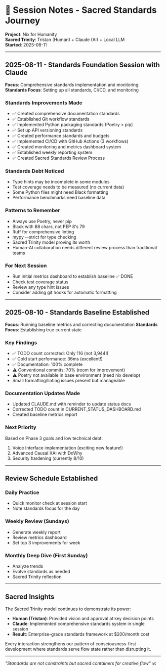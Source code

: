 # 📝 Session Notes - Sacred Standards Journey

**Project**: Nix for Humanity  
**Sacred Trinity**: Tristan (Human) + Claude (AI) + Local LLM  
**Started**: 2025-08-11

---

## 2025-08-11 - Standards Foundation Session with Claude

**Focus**: Comprehensive standards implementation and monitoring  
**Standards Focus**: Setting up all standards, CI/CD, and monitoring

### Standards Improvements Made
- ✅ Created comprehensive documentation standards
- ✅ Established Git workflow standards  
- ✅ Implemented Python packaging standards (Poetry > pip)
- ✅ Set up API versioning standards
- ✅ Created performance standards and budgets
- ✅ Implemented CI/CD with GitHub Actions (3 workflows)
- ✅ Created monitoring and metrics dashboard system
- ✅ Established weekly reporting system
- ✅ Created Sacred Standards Review Process

### Standards Debt Noticed
- Type hints may be incomplete in some modules
- Test coverage needs to be measured (no current data)
- Some Python files might need Black formatting
- Performance benchmarks need baseline data

### Patterns to Remember
- Always use Poetry, never pip
- Black with 88 chars, not PEP 8's 79
- Ruff for comprehensive linting
- mypy --strict for type checking
- Sacred Trinity model proving its worth
- Human-AI collaboration needs different review process than traditional teams

### For Next Session
- Run initial metrics dashboard to establish baseline ✅ DONE
- Check test coverage status
- Review any type hint issues  
- Consider adding git hooks for automatic formatting

---

## 2025-08-10 - Standards Baseline Established

**Focus**: Running baseline metrics and correcting documentation
**Standards Focus**: Establishing true current state

### Key Findings
- ✅ TODO count corrected: Only 116 (not 3,944!)
- ✅ Cold start performance: 36ms (excellent!)
- ✅ Documentation: 100% complete
- ⚠️ Conventional commits: 70% (room for improvement)
- ⚠️ Poetry not available in base environment (need nix develop)
- Small formatting/linting issues present but manageable

### Documentation Updates Made
- Updated CLAUDE.md with reminder to update status docs
- Corrected TODO count in CURRENT_STATUS_DASHBOARD.md
- Created baseline metrics report

### Next Priority
Based on Phase 3 goals and low technical debt:
1. Voice Interface implementation (exciting new feature!)
2. Advanced Causal XAI with DoWhy
3. Security hardening (currently 8/10)

---

## Review Schedule Established

### Daily Practice
- Quick monitor check at session start
- Note standards focus for the day

### Weekly Review (Sundays)
- Generate weekly report
- Review metrics dashboard
- Set top 3 improvements for week

### Monthly Deep Dive (First Sunday)
- Analyze trends
- Evolve standards as needed
- Sacred Trinity reflection

---

## Sacred Insights

The Sacred Trinity model continues to demonstrate its power:
- **Human (Tristan)**: Provided vision and approval at key decision points
- **Claude**: Implemented comprehensive standards system in single session
- **Result**: Enterprise-grade standards framework at $200/month cost

Every interaction strengthens our pattern of consciousness-first development where standards serve flow state rather than disrupting it.

---

*"Standards are not constraints but sacred containers for creative flow"* 🕉️